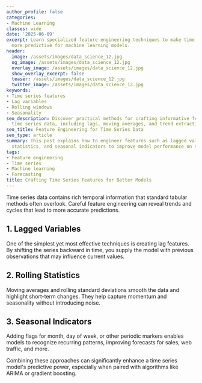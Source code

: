 ```yaml
---
author_profile: false
categories:
- Machine Learning
classes: wide
date: '2025-06-09'
excerpt: Learn specialized feature engineering techniques to make time series data
  more predictive for machine learning models.
header:
  image: /assets/images/data_science_12.jpg
  og_image: /assets/images/data_science_12.jpg
  overlay_image: /assets/images/data_science_12.jpg
  show_overlay_excerpt: false
  teaser: /assets/images/data_science_12.jpg
  twitter_image: /assets/images/data_science_12.jpg
keywords:
- Time series features
- Lag variables
- Rolling windows
- Seasonality
seo_description: Discover practical methods for crafting informative features from
  time series data, including lags, moving averages, and trend extraction.
seo_title: Feature Engineering for Time Series Data
seo_type: article
summary: This post explains how to engineer features such as lagged values, rolling
  statistics, and seasonal indicators to improve model performance on sequential data.
tags:
- Feature engineering
- Time series
- Machine learning
- Forecasting
title: Crafting Time Series Features for Better Models
---
```


Time series data contains rich temporal information that standard tabular methods often overlook. Careful feature engineering can reveal trends and cycles that lead to more accurate predictions.

## 1. Lagged Variables

One of the simplest yet most effective techniques is creating lag features. By shifting the series backward in time, you supply the model with previous observations that may influence current values.

## 2. Rolling Statistics

Moving averages and rolling standard deviations smooth the data and highlight short-term changes. They help capture momentum and seasonality without introducing noise.

## 3. Seasonal Indicators

Adding flags for month, day of week, or other periodic markers enables models to recognize recurring patterns, improving forecasts for sales, web traffic, and more.

Combining these approaches can significantly enhance a time series model's predictive power, especially when paired with algorithms like ARIMA or gradient boosting.
